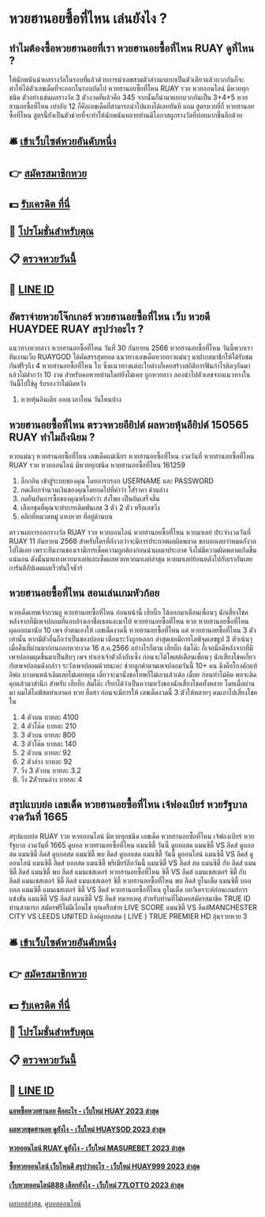 # หวยฮานอยซื้อที่ไหน เล่นยังไง ?
## ทำไมต้องซื้อหวยฮานอยที่เรา หวยฮานอยซื้อที่ไหน RUAY ดูที่ไหน ?
ให้นักพนันนำผลรางวัลในรอบที่แล้วด้วยการนำเลขสามตัวล่างมาแยกเป็นตัวเดียวแล้วบวกกันก็จะทำให้ได้ตัวเลขเด็ดที่จะออกในรอบถัดไป หวยฮานอยซื้อที่ไหน RUAY รวย หวยออนไลน์ มีหวยทุกชนิด ตัวอย่างเช่นผลรางวัล 3 ตัวงวดที่แล้วคือ 345 จากนั้นก็นำมาแยกบวกกันเป็น 3+4+5 หวยฮานอยซื้อที่ไหน เท่ากับ 12 ก็คือเลขเด็ดที่สามารถนำไปแทงได้เลยทันที แถม สูตรหวยยี่กี่ หวยฮานอยซื้อที่ไหน สูตรนี้ยังเป็นตัวช่วยที่จะทำให้นักพนันหลายท่านมีโอกาสถูกรางวัลที่บ่อยมากขึ้นอีกด้วย

## 🛎 [เข้าเว็บไซต์หวยอันดับหนึ่ง](https://bit.ly/3BG5bNw)
## 👉 [สมัครสมาชิกหวย](https://bit.ly/3BG5bNw)
## 💵 [รับเครดิต ที่นี่](https://bit.ly/3C3mvgS)
## 👑 [โปรโมชั่นสำหรับตุณ](https://bit.ly/3C3mvgS)
## 📋 [ตรวจหวยวันนี้](https://bit.ly/3C3mvgS)
## 📱 [LINE ID](https://bit.ly/3C3mvgS)

## อัตราจ่ายหวยโจ๊กเกอร์ หวยฮานอยซื้อที่ไหน เว็บ หวยดี HUAYDEE RUAY สรุปว่าอะไร ?
แนวทางหวยลาว หวยฮานอยซื้อที่ไหน วันที่ 30 กันยายน 2566 หวยฮานอยซื้อที่ไหน วันนี้พวกเราทีมงานเว็บ RUAYGOD ได้คัดสรรสุดยอด แนวทางเลขเด็ดหวยลาวแม่นๆ มาฝากสมาชิกให้ได้รับชมกันฟรีๆถึง 4 หวยฮานอยซื้อที่ไหน ใบ ซึ่งแนวทางแต่ละใบต่างก็เคยสร้างสถิติการฟันกำไรติดๆกันมาแล้วไม่ต่ำกว่า 10 งวด สำหรับคอหวยท่านใดท่ยังไม่เคย ถูกหวยลาว ลองนำไปตัวเลขจากแนวทางในวันนี้ไปใช้ดู รับรองว่าไม่ผิดหวัง
1. หวยหุ้นอินเดีย ออกเวลาไหน วันไหนบ้าง

## หวยฮานอยซื้อที่ไหน ตรวจหวยอียิปต์ ผลหวยหุ้นอียิปต์ 150565 RUAY ทำไมถึงนิยม ?
หวยแม่นๆ หวยฮานอยซื้อที่ไหน เลขเด็ดแม่เนียร หวยฮานอยซื้อที่ไหน งวดวันที่ หวยฮานอยซื้อที่ไหน RUAY รวย หวยออนไลน์ มีหวยทุกชนิด หวยฮานอยซื้อที่ไหน 161259
1. ล็อกอิน เข้าสู่ระบบของคุณ โดยการกรอก USERNAME และ PASSWORD
2. กดเลือกจำนวนเงินของคุณโดยกดไปที่คำว่า ใส่ราคา ด้านล่าง
3. กดยืนยันการซื้อของคุณหรือคำว่า ส่งโพย เป็นอันเสร็จสิ้น
4. เลือกชุดที่คุณจะทำการเดิมพันเลข 3 ตัว 2 ตัว หรือเลขวิ่ง
5. คลิกที่หมวดหมู่ แทงหวย ที่อยู่ด้านบน

ตรวจผลการออกรางวัล RUAY รวย หวยออนไลน์ หวยฮานอยซื้อที่ไหน หวยมาเลย์ ประจำงวดวันที่ RUAY 11 กันยายน 2566
สำหรับใครที่กังวลว่าจะมีการประกาศผลผิดพลาด ขอบอกเลยว่าหมดกังวลไปได้เลย เพราะทีมงานของเรามีการเช็คความถูกต้องก่อนนำผลมาประกาศ จึงไม่มีความผิดพลาดเกิดขึ้นแน่นอน ดังนั้นมาแทงหวยมาเลย์และเช็คผลหวยหวยมาเลย์ล่าสุด หวยมาเลย์ย้อนหลังไปกับเรากันเลย การันตีอัปเดตผลเร็วทันใจชัวร์

## หวยฮานอยซื้อที่ไหน สอนเล่นเกมหัวก้อย
หวยเด็ดเทพเจ้ากวนอู หวยฮานอยซื้อที่ไหน ก่อนหน้านี้ เฮียบิ๊ก ได้ออกมาเตือนเพื่อนๆ นักเสี่ยงโชคหลังจากที่มีเพจปลอมที่แอบอ้างเอาชื่อเธอและมาใบ้ หวยฮานอยซื้อที่ไหน หวย หวยฮานอยซื้อที่ไหน ผุดออกมานับ 10 เพจ ย้ำตนเองให้ เลขเด็ดงวดนี้ หวยฮานอยซื้อที่ไหน แค่ หวยฮานอยซื้อที่ไหน 3 ตัวเท่านั้น หากมีตัวอื่นถือว่าเป็นของปลอม เตือนระวังถูกหลอก ล่าสุดเธอมีการไลฟ์จุดเลขธูป 3 ตัวเน้นๆเมื่อคืนที่ผ่านมาก่อนออกหวยงวด 16 ส.ค.2566
อย่างไรก็ตาม เฮียบิ๊ก ล้มโต๊ะ ก็เจอมือดีหลังจากที่มีเพจปลอมผุดขึ้นมาเป็นสิบๆ เพจ ทำเอาเจ้าตัวถึงกับเซ็ง ก่อนจะได้โพสต์เตือนเพื่อนๆ นักเสี่ยงโชคเกี่ยวกับเพจปลอมดังกล่าว ระวังเพจปลอมด้วยนะคะ ช่วยลูกค้าตามเพจปลอมวันนี้ 10+ คน มึงคือโกงคักแท้อิพ่อ บางคนหน้าเดิมเลยไม่เคยหยุด เดี๋ยวจะมานั่งขอโทษก็ไม่เอาแล้วเด้อ เมื่อย ก่อนทำไม่คิด พอจะติดคุกแล้วมาสำนึก
สำหรับ เฮียบิ๊ก ล้มโต๊ะ เรียกได้ว่าเป็นความหวังของนักเสี่ยงโชคทั้งหลาย โดยเมื่อผ่านมา ผมได้ไลฟ์สดทำเอาคอ หวย ฮือฮา ก่อนจะมีการให้ เลขเด็ดงวดนี้ 3 ตัวให้หลายๆ คนเอาไปเสี่ยงโชคใน
1. 4 ตัวบน บาทละ 4100
2. 4 ตัวโต๊ด บาทละ 210
3. 3 ตัวบน บาทละ 800
4. 3 ตัวโต๊ด บาทละ 140
5. 2 ตัวบน บาทละ 92
6. 2 ตัวล่าง บาทละ 92
7. วิ่ง 3 ตัวบน บาทละ 3.2
8. วิ่ง 2ตัวบนล่าง บาทละ 4

## สรุปแบบย่อ เลขเด็ด หวยฮานอยซื้อที่ไหน เจ้ฟองเบียร์ หวยรัฐบาล งวดวันที่ 1665
สรุปแบบย่อ RUAY รวย หวยออนไลน์ มีหวยทุกชนิด เลขเด็ด หวยฮานอยซื้อที่ไหน เจ้ฟองเบียร์ หวยรัฐบาล งวดวันที่ 1665 ดูบอล หวยฮานอยซื้อที่ไหน แมนซิตี้ วันนี้ ดูบอลสด แมนซิตี้ VS ลีดส์ ดูบอลสด แมนซิตี้ ลีดส์ ดูบอลสด แมนซิตี้ พบ ลีดส์ ดูบอลสด แมนซิตี้ วันนี้ ดูออนไลน์ แมนซิตี้ VS ลีดส์ ดูออนไลน์ แมนซิตี้ ลีดส์ บอลสด แมนซิตี้ พรีเมียร์ลีกวันนี้ แมนซิตี้ VS ลีดส์ สด แมนซิตี้ กับ ลีดส์ แมนซิตี้ ลีดส์ แมนซิตี้ พบ ลีดส์ แมนเชสเตอร์ หวยฮานอยซื้อที่ไหน ซิตี้ VS ลีดส์ แมนเชสเตอร์ ซิตี้ กับ ลีดส์ แมนเชสเตอร์ ซิตี้ ลีดส์ แมนเชสเตอร์ ซิตี้ หวยฮานอยซื้อที่ไหน พบ ลีดส์ ยูไนเต็ด แมนซิตี้ บอล บอล แมนซิตี้
แมนเชสเตอร์ ซิตี้ VS ลีดส์ หวยฮานอยซื้อที่ไหน ยูไนเต็ด
บทวิเคราะห์ก่อนเกมส์การแข่งขัน แมนซิตี้ VS ลีดส์
แมนซิตี้ VS ลีดส์
หมายเหตุ สำหรับท่านที่ไม่เคยสมัครสมาชิค TRUE ID ท่านสามารถ สมัครฟรีไม่มีเงื่อนไข ทุกเครือข่าย
LIVE SCORE แมนซิตี้ VS ลีดส์MANCHESTER CITY VS LEEDS UNITED
ลิงค์ดูบอลสด ( LIVE )
 TRUE PREMIER HD ลุ้นรวยหวย 3 

## 🛎 [เข้าเว็บไซต์หวยอันดับหนึ่ง](https://bit.ly/3BG5bNw)
## 👉 [สมัครสมาชิกหวย](https://bit.ly/3BG5bNw)
## 💵 [รับเครดิต ที่นี่](https://bit.ly/3C3mvgS)
## 👑 [โปรโมชั่นสำหรับตุณ](https://bit.ly/3C3mvgS)
## 📋 [ตรวจหวยวันนี้](https://bit.ly/3C3mvgS)
## 📱 [LINE ID](https://bit.ly/3C3mvgS)

#### [แอพซื้อหวยฮานอย คืออะไร - เว็บใหม่ HUAY 2023 ล่าสุด](https://atom.io/themes/แอพซื้อหวยฮานอย%20คืออะไร%20-%20เว็บใหม่%20huay%202023%20ล่าสุด)
#### [ผลหวยชุดฮานอย ดูยังไง - เว็บใหม่ HUAYSOD 2023 ล่าสุด](https://atom.io/themes/ผลหวยชุดฮานอย%20ดูยังไง%20-%20เว็บใหม่%20huaysod%202023%20ล่าสุด)
#### [หวยออนไลน์ RUAY ดูยังไง - เว็บใหม่ MASUREBET 2023 ล่าสุด](https://atom.io/themes/หวยออนไลน์%20ruay%20ดูยังไง%20-%20เว็บใหม่%20masurebet%202023%20ล่าสุด)
#### [ซื้อหวยออนไลน์ เว็บไหนดี สรุปว่าอะไร - เว็บใหม่ HUAY999 2023 ล่าสุด](https://atom.io/themes/ซื้อหวยออนไลน์%20เว็บไหนดี%20สรุปว่าอะไร%20-%20เว็บใหม่%20huay999%202023%20ล่าสุด)
#### [เว็บหวยออนไลน์888 เลือกยังไง - เว็บใหม่ 77LOTTO 2023 ล่าสุด](https://atom.io/themes/เว็บหวยออนไลน์888%20เลือกยังไง%20-%20เว็บใหม่%2077lotto%202023%20ล่าสุด)

[ผลบอลล่าสุด](https://siamsport.tv "ผลบอลล่าสุด"), [ดูบอลออนไลน์](https://siamsport.tv/ดูบอลสด "ดูบอลออนไลน์")